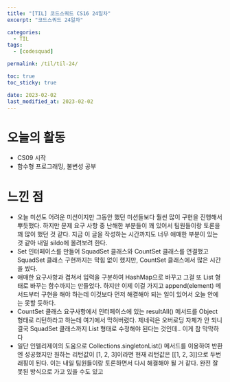 ```yaml
---
title: "[TIL] 코드스쿼드 CS16 24일차"
excerpt: "코드스쿼드 24일차"

categories:
  - TIL
tags:
  - [codesquad]

permalink: /til/til-24/

toc: true
toc_sticky: true

date: 2023-02-02
last_modified_at: 2023-02-02
---
```


# 오늘의 활동
- CS09 시작
- 함수형 프로그래밍, 불변성 공부

# 느낀 점
- 오늘 미션도 어려운 미션이지만 그동안 했던 미션들보다 훨씬 많이 구현을 진행해서 뿌듯했다. 하지만 문제 요구 사항 중 난해한 부분들이 꽤 있어서 팀원들이랑 토론을 꽤 많이 했던 것 같다. 지금 이 글을 작성하는 시간까지도 너무 애매한 부분이 있는 것 같아 내일 sildo에 올려보려 한다.
- Set 인터페이스를 만들어 SquadSet 클래스와 CountSet 클래스를 연결했고 SquadSet 클래스 구현까지는 막힘 없이 했지만, CountSet 클래스에서 많은 시간을 썼다.
- 애매한 요구사항과 겹쳐서 입력을 구분하여 HashMap으로 바꾸고 그걸 또 List 형태로 바꾸는 함수까지는 만들었다. 하지만 이제 이걸 가지고 append(element) 메서드부터 구현을 해야 하는데 이것보다 먼저 해결해야 되는 일이 있어서 오늘 안에는 못할 듯하다.
- CountSet 클래스 요구사항에서 인터페이스에 있는 resultAll() 메서드를 Object 형태로 리턴하라고 하는데 여기에서 막혀버렸다. 제네릭은 오버로딩 자체가 안 되니 결국 SquadSet 클래스까지 List<Object> 형태로 수정해야 된다는 것인데.. 이게 참 막막하다
- 일단 인텔리제이의 도움으로 Collections.singletonList() 메서드를 이용하여 반환엔 성공했지만 원하는 리턴값이 [1, 2, 3]이라면 현재 리턴값은 [[1, 2, 3]]으로 두번 래핑이 된다. 이는 내일 팀원들이랑 토론하면서 다시 해결해야 될 거 같다. 완전 잘못된 방식으로 가고 있을 수도 있고